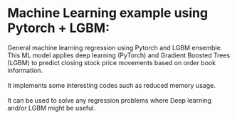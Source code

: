 # Machine Learning example using Pytorch + LGBM:
General machine learning regression using Pytorch and LGBM ensemble. <br>
This ML model applies deep learning (PyTorch) and Gradient Boosted Trees (LGBM) to predict closing stock price movements based on order book information. <br>
<br>
It implements some interesting codes such as reduced memory usage. <br><br>
It can be used to solve any regression problems where Deep learning and/or LGBM might be useful.
